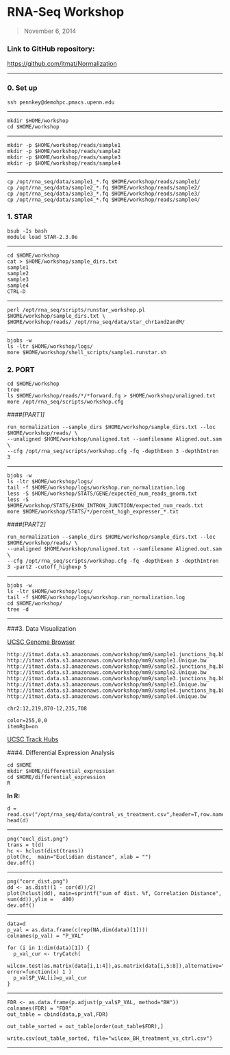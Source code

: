# RNA-Seq Workshop

> November 6, 2014

### Link to GitHub repository:
https://github.com/itmat/Normalization

---

### 0. Set up

    ssh pennkey@demohpc.pmacs.upenn.edu

---
    
    mkdir $HOME/workshop
    cd $HOME/workshop

---

    mkdir -p $HOME/workshop/reads/sample1 
    mkdir -p $HOME/workshop/reads/sample2 
    mkdir -p $HOME/workshop/reads/sample3 
    mkdir -p $HOME/workshop/reads/sample4

---

    cp /opt/rna_seq/data/sample1_*.fq $HOME/workshop/reads/sample1/ 
    cp /opt/rna_seq/data/sample2_*.fq $HOME/workshop/reads/sample2/ 
    cp /opt/rna_seq/data/sample3_*.fq $HOME/workshop/reads/sample3/ 
    cp /opt/rna_seq/data/sample4_*.fq $HOME/workshop/reads/sample4/ 


### 1. STAR

    bsub -Is bash
    module load STAR-2.3.0e  

---

    cd $HOME/workshop
    cat > $HOME/workshop/sample_dirs.txt
    sample1
    sample2
    sample3
    sample4
    CTRL-D

---

    perl /opt/rna_seq/scripts/runstar_workshop.pl $HOME/workshop/sample_dirs.txt \
    $HOME/workshop/reads/ /opt/rna_seq/data/star_chr1and2andM/

---

    bjobs -w
    ls -ltr $HOME/workshop/logs/
    more $HOME/workshop/shell_scripts/sample1.runstar.sh

### 2. PORT

    cd $HOME/workshop
    tree
    ls $HOME/workshop/reads/*/*forward.fq > $HOME/workshop/unaligned.txt 
    more /opt/rna_seq/scripts/workshop.cfg

####*[PART1]*

    run_normalization --sample_dirs $HOME/workshop/sample_dirs.txt --loc $HOME/workshop/reads/ \
    --unaligned $HOME/workshop/unaligned.txt --samfilename Aligned.out.sam \
    --cfg /opt/rna_seq/scripts/workshop.cfg -fq -depthExon 3 -depthIntron 3

---

    bjobs -w
    ls -ltr $HOME/workshop/logs/
    tail -f $HOME/workshop/logs/workshop.run_normalization.log
    less -S $HOME/workshop/STATS/GENE/expected_num_reads_gnorm.txt
    less -S $HOME/workshop/STATS/EXON_INTRON_JUNCTION/expected_num_reads.txt
    more $HOME/workshop/STATS/*/percent_high_expresser_*.txt

####*[PART2]*

    run_normalization --sample_dirs $HOME/workshop/sample_dirs.txt --loc $HOME/workshop/reads/ \
    --unaligned $HOME/workshop/unaligned.txt --samfilename Aligned.out.sam \
    --cfg /opt/rna_seq/scripts/workshop.cfg -fq -depthExon 3 -depthIntron 3 -part2 -cutoff_highexp 5

---

    bjobs -w
    ls -ltr $HOME/workshop/logs/
    tail -f $HOME/workshop/logs/workshop.run_normalization.log
    cd $HOME/workshop/
    tree -d

---

###3. Data Visualization 

<a href="http://genome.ucsc.edu/index.html" target="_blank">UCSC Genome Browser</a>

    http://itmat.data.s3.amazonaws.com/workshop/mm9/sample1.junctions_hq.bb
    http://itmat.data.s3.amazonaws.com/workshop/mm9/sample1.Unique.bw
    http://itmat.data.s3.amazonaws.com/workshop/mm9/sample2.junctions_hq.bb
    http://itmat.data.s3.amazonaws.com/workshop/mm9/sample2.Unique.bw
    http://itmat.data.s3.amazonaws.com/workshop/mm9/sample3.junctions_hq.bb
    http://itmat.data.s3.amazonaws.com/workshop/mm9/sample3.Unique.bw
    http://itmat.data.s3.amazonaws.com/workshop/mm9/sample4.junctions_hq.bb
    http://itmat.data.s3.amazonaws.com/workshop/mm9/sample4.Unique.bw

    chr2:12,219,870-12,235,708

    color=255,0,0
    itemRgb=on

<a href="http://genome.ucsc.edu/cgi-bin/hgTracks?hgS_doOtherUser=submit&hgS_otherUserName=ITMAT&hgS_otherUserSessionName=hide_all&knownGene=pack&singleSearch=knownGene&position=chr2:12219870-12235708 &hubUrl=http://itmat.data.s3.amazonaws.com/workshop/all_samples.txt" target="_blank">UCSC Track Hubs</a>


###4. Differential Expression Analysis

    cd $HOME
    mkdir $HOME/differential_expression
    cd $HOME/differential_expression
    R

**In R:**

    d = read.csv("/opt/rna_seq/data/control_vs_treatment.csv",header=T,row.names=1)
    head(d)

---    

    png("eucl_dist.png")
    trans = t(d)
    hc <- hclust(dist(trans))
    plot(hc,  main="Euclidian distance", xlab = "")
    dev.off() 

---

    png("corr_dist.png")
    dd <- as.dist((1 - cor(d))/2)
    plot(hclust(dd), main=sprintf("sum of dist. %f, Correlation Distance", sum(dd)),ylim =   400)
    dev.off()

---

    data=d
    p_val = as.data.frame(c(rep(NA,dim(data)[1])))
    colnames(p_val) = "P_VAL"

    for (i in 1:dim(data)[1]) {
      p_val_cur <- tryCatch(
        wilcox.test(as.matrix(data[i,1:4]),as.matrix(data[i,5:8]),alternative="two.sided",exact=TRUE)$p.value, error=function(x) 1 )
      p_val$P_VAL[i]=p_val_cur
    }

---

    FDR <- as.data.frame(p.adjust(p_val$P_VAL, method="BH"))
    colnames(FDR) = "FDR"
    out_table = cbind(data,p_val,FDR)

    out_table_sorted = out_table[order(out_table$FDR),]

    write.csv(out_table_sorted, file="wilcox_BH_treatment_vs_ctrl.csv")

---